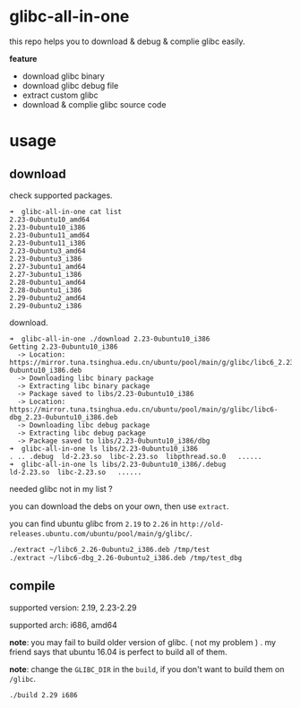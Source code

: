 # glibc-all-in-one

this repo helps you to download & debug & complie glibc easily.

__feature__

- download glibc binary
- download glibc debug file
- extract custom glibc
- download & complie glibc source code


# usage

## download
check supported packages.

```
➜  glibc-all-in-one cat list
2.23-0ubuntu10_amd64
2.23-0ubuntu10_i386
2.23-0ubuntu11_amd64
2.23-0ubuntu11_i386
2.23-0ubuntu3_amd64
2.23-0ubuntu3_i386
2.27-3ubuntu1_amd64
2.27-3ubuntu1_i386
2.28-0ubuntu1_amd64
2.28-0ubuntu1_i386
2.29-0ubuntu2_amd64
2.29-0ubuntu2_i386
```

download.

```
➜  glibc-all-in-one ./download 2.23-0ubuntu10_i386
Getting 2.23-0ubuntu10_i386
  -> Location: https://mirror.tuna.tsinghua.edu.cn/ubuntu/pool/main/g/glibc/libc6_2.23-0ubuntu10_i386.deb
  -> Downloading libc binary package
  -> Extracting libc binary package
  -> Package saved to libs/2.23-0ubuntu10_i386
  -> Location: https://mirror.tuna.tsinghua.edu.cn/ubuntu/pool/main/g/glibc/libc6-dbg_2.23-0ubuntu10_i386.deb
  -> Downloading libc debug package
  -> Extracting libc debug package
  -> Package saved to libs/2.23-0ubuntu10_i386/dbg
➜  glibc-all-in-one ls libs/2.23-0ubuntu10_i386
. .. .debug  ld-2.23.so  libc-2.23.so  libpthread.so.0   ......
➜  glibc-all-in-one ls libs/2.23-0ubuntu10_i386/.debug
ld-2.23.so  libc-2.23.so   ......
```

needed glibc not in my list ?

you can download the debs on your own, then use `extract`.

you can find ubuntu glibc from `2.19` to `2.26` in `http://old-releases.ubuntu.com/ubuntu/pool/main/g/glibc/`.

```sh
./extract ~/libc6_2.26-0ubuntu2_i386.deb /tmp/test
./extract ~/libc6-dbg_2.26-0ubuntu2_i386.deb /tmp/test_dbg
```

## compile

supported version: 2.19, 2.23-2.29

supported arch: i686, amd64

__note__: you may fail to build older version of glibc. ( not my problem ) . my friend says that ubuntu 16.04 is perfect to build all of them.

__note__: change the `GLIBC_DIR` in the `build`, if you don't want to build them on `/glibc`.

```sh
./build 2.29 i686
```